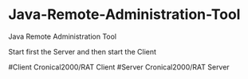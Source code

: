 # Java-Remote-Administration-Tool
Java Remote Administration Tool

Start first the Server and then start the Client

#Client Cronical2000/RAT Client
#Server Cronical2000/RAT Server
